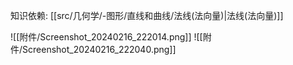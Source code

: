 
知识依赖: [[src/几何学/-图形/直线和曲线/法线(法向量)|法线(法向量)]]

![[附件/Screenshot_20240216_222014.png]]
![[附件/Screenshot_20240216_222040.png]]
